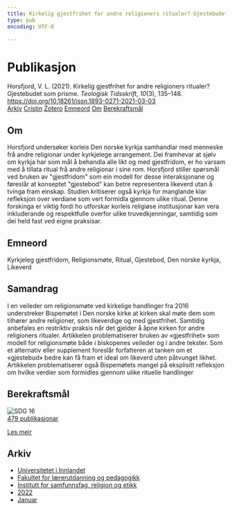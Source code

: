```yaml
---
title: Kirkelig gjestfrihet for andre religioners ritualer? Gjestebudet som prisme
type: pub
encoding: UTF-8

---
```

<h1>Publikasjon</h1>
<article id="csl-bib-container-CXK8AMBW" class="csl-bib-container">
  <div class="csl-bib-body"> <div class="csl-entry">Horsfjord, V. L. (2021). Kirkelig gjestfrihet for andre religioners ritualer? Gjestebudet som prisme. <i>Teologisk Tidsskrift</i>, <i>10</i>(3), 135–148. <a href="https://doi.org/10.18261/issn.1893-0271-2021-03-03">https://doi.org/10.18261/issn.1893-0271-2021-03-03</a></div> </div>
  <div class="csl-bib-buttons">
    <a href="#taxonomy-article-CXK8AMBW" alt="archive" class="csl-bib-button">Arkiv</a>
    <a href="https://app.cristin.no/results/show.jsf?id=1992537" alt="Cristin" class="csl-bib-button">Cristin</a>
    <a href="http://zotero.org/groups/5881554/items/CXK8AMBW" alt="Zotero" class="csl-bib-button">Zotero</a>
    <a href="#keywords-article-CXK8AMBW" alt="keywords" class="csl-bib-button">Emneord</a>
    <a href="#about-article-CXK8AMBW" alt="about_pub" class="csl-bib-button">Om</a>
    <a href="#sdg-article-CXK8AMBW" alt="sdg" class="csl-bib-button">Berekraftsmål</a>
  </div>
  <div id="csl-bib-meta-container-CXK8AMBW"></div>
</article>
<div id="csl-bib-meta-CXK8AMBW" class="csl-bib-meta">
  <article id="about-article-CXK8AMBW" class="about_pub-article">
    <h1>Om</h1>
    Horsfjord undersøker korleis Den norske kyrkja samhandlar med menneske frå andre religionar under kyrkjelege arrangement. Dei framhevar at sjølv om kyrkja har som mål å behandla alle likt og med gjestfridom, er ho varsam med å tillata ritual frå andre religionar i sine rom. Horsfjord stiller spørsmål ved bruken av "gjestfridom" som ein modell for desse interaksjonane og føreslår at konseptet "gjestebod" kan betre representera likeverd utan å tvinga fram einskap. Studien kritiserer også kyrkja for manglande klar refleksjon over verdiane som vert formidla gjennom ulike ritual. Denne forskinga er viktig fordi ho utforskar korleis religiøse institusjonar kan vera inkluderande og respektfulle overfor ulike truvedkjenningar, samtidig som dei held fast ved eigne praksisar.
  </article>
  <article id="keywords-article-CXK8AMBW" class="keywords-article">
    <h1>Emneord</h1>
    Kyrkjeleg gjestfridom, Religionsmøte, Ritual, Gjestebod, Den norske kyrkja, Likeverd
  </article>
  <article id="abstract-article-CXK8AMBW" class="abstract-article">
    <h1>Samandrag</h1>
    I en veileder om religionsmøte ved kirkelige handlinger fra 2016 understreker Bispemøtet i Den norske kirke at kirken skal møte dem som tilhører andre religioner, som likeverdige og med gjestfrihet. Samtidig anbefales en restriktiv praksis når det gjelder å åpne kirken for andre religioners ritualer. Artikkelen problematiserer bruken av «gjestfrihet» som modell for religionsmøte både i biskopenes veileder og i andre tekster. Som et alternativ eller supplement foreslår forfatteren at tanken om et «gjestebud» bedre kan få fram et ideal om likeverd uten påtvunget likhet. Artikkelen problematiserer også Bispemøtets mangel på eksplisitt refleksjon om hvilke verdier som formidles gjennom ulike rituelle handlinger
  </article>
  <article id="sdg-article-CXK8AMBW" class="sdg-article">
    <h1>Berekraftsmål</h1>
    <div class="sdg-container"><div id="sdg16" class="sdg">
        <img src="{{< params subfolder >}}images/sdg/sdg16_nn.png" class="image" alt="SDG 16">
        <div class="sdg-overlay">
          <a href="/nn/archive/?key=?sdg=16#archive" class="sdg-publication-count"><span>479</span> publikasjonar</a>
          <p><a href="https://fn.no/om-fn/fns-baerekraftsmaal/fred-rettferdighet-og-velfungerende-institusjoner?lang=nno-NO" class="sdg-read-more">Les meir</a></p>
        </div>
      </div></div>
  </article>
  <article id="taxonomy-article-CXK8AMBW" class="taxonomy-article">
    <h1>Arkiv</h1>
    <ul>
      <li>
        <a href="/nn/archive/?key=3DCRN523">Universitetet i Innlandet</a>
      </li>
      <li>
        <a href="/nn/archive/?key=WYNZA47F">Fakultet for lærerutdanning og pedagogikk</a>
      </li>
      <li>
        <a href="/nn/archive/?key=XY7UYWKQ">Institutt for samfunnsfag, religion og etikk</a>
      </li>
      <li>
        <a href="/nn/archive/?key=KFGXTPGI">2022</a>
      </li>
      <li>
        <a href="/nn/archive/?key=D9Q9N34I">Januar</a>
      </li>
    </ul>
  </article>
</div>
